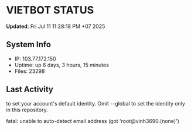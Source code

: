 # VIETBOT STATUS
**Updated**: Fri Jul 11 11:28:18 PM +07 2025

## System Info
- IP: 103.77.172.150
- Uptime: up 6 days, 3 hours, 15 minutes
- Files: 23298

## Last Activity

to set your account's default identity.
Omit --global to set the identity only in this repository.

fatal: unable to auto-detect email address (got 'root@vinh3690.(none)')
